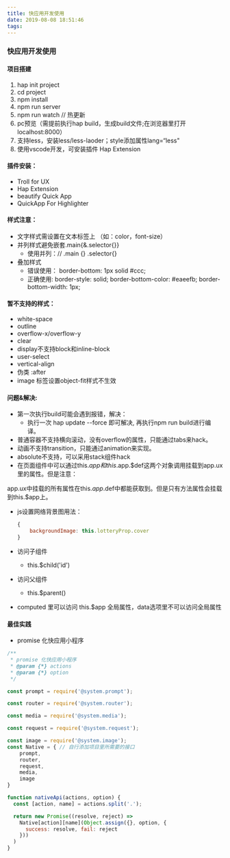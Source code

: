 ```yaml
---
title: 快应用开发使用
date: 2019-08-08 18:51:46
tags:
---
```


### 快应用开发使用

#### 项目搭建
1. hap init project
2. cd project
3. npm install
4. npm run server
5. npm run watch   // 热更新
6. pc预览（需提前执行hap build，生成build文件;在浏览器里打开localhost:8000）
7. 支持less，安装less/less-laoder；style添加属性lang=“less"
8. 使用vscode开发，可安装插件  Hap Extension

#### 插件安装：
* Troll for UX
* Hap Extension
* beautify Quick App
* QuickApp For Highlighter


#### 样式注意：
* 文字样式需设置在文本标签上 （如：color，font-size）
* 并列样式避免嵌套.main{&.selector{}}
    - 使用并列：// .main {} .selector{}
* 叠加样式
    - 错误使用： border-bottom: 1px solid #ccc;
    - 正确使用:
        border-style: solid;
        border-bottom-color: #eaeefb;
        border-bottom-width: 1px;

#### 暂不支持的样式：
* white-space
* outline
* overflow-x/overflow-y
* clear
* display不支持block和inline-block
* user-select
* vertical-align
* 伪类 :after
* image 标签设置object-fit样式不生效


#### 问题&解决:
- 第一次执行build可能会遇到报错，解决：
    - 执行一次 hap update --force 即可解决, 再执行npm run build进行编译。
- 普通容器不支持横向滚动，没有overflow的属性，只能通过tabs来hack。
- 动画不支持transition，只能通过animation来实现。
- absolute不支持，可以采用stack组件hack
- 在页面组件中可以通过this.$app和this.$app.$def这两个对象调用挂载到app.ux里的属性。但是注意：

app.ux中挂载的所有属性在this.$app.$def中都能获取到。但是只有方法属性会挂载到this.$app上。
- js设置网络背景图用法：
    ```js
    {
        backgroundImage: this.lotteryProp.cover
    }
    ```

- 访问子组件
    - this.$child('id')
- 访问父组件
    - this.$parent()

- computed 里可以访问 this.$app 全局属性，data选项里不可以访问全局属性


#### 最佳实践

- promise 化快应用小程序

```js
/**
 * promise 化快应用小程序
 * @param {*} actions 
 * @param {*} option 
 */

const prompt = require('@system.prompt');

const router = require('@system.router');

const media = require('@system.media');

const request = require('@system.request');

const image = require('@system.image');
const Native = { // 自行添加项目里所需要的接口
    prompt,
    router,
    request,
    media,
    image
}

function nativeApi(actions, option) {
  const [action, name] = actions.split('.');

  return new Promise((resolve, reject) => 
    Native[action][name](Object.assign({}, option, {
      success: resolve, fail: reject
    }))
  )
}
```
